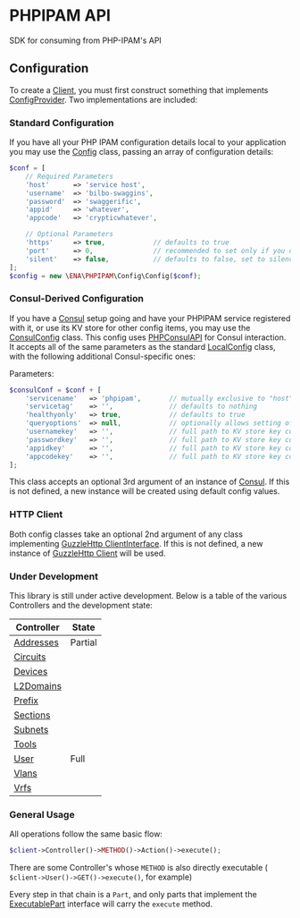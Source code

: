 # PHPIPAM API

SDK for consuming from PHP-IPAM's API

## Configuration

To create a [Client](src/Client.php), you must first construct something that implements
[ConfigProvider](src/Config/ConfigProvider.php).  Two implementations are included:

### Standard Configuration

If you have all your PHP IPAM configuration details local to your application you may use the
[Config](src/Config/LocalConfig.php) class, passing an array of configuration details:

```php
$conf = [
    // Required Parameters
    'host'      => 'service host',
    'username'  => 'bilbo-swaggins',
    'password'  => 'swaggerific',
    'appid'     => 'whatever',
    'appcode'   => 'crypticwhatever',

    // Optional Parameters
    'https'     => true,            // defaults to true
    'port'      => 0,               // recommended to set only if you don't use standard 80 / 443,
    'silent'    => false,           // defaults to false, set to silence all logging output
];
$config = new \ENA\PHPIPAM\Config\Config($conf);
```

### Consul-Derived Configuration

If you have a [Consul](https://www.consul.io/) setup going and have your PHPIPAM service registered with it, or use its
KV store for other config items, you may use the [ConsulConfig](src/Config/ConsulConfig.php) class.  This config uses
[PHPConsulAPI](https://github.com/dcarbone/php-consul-api) for Consul interaction.  It accepts all
of the same parameters as the standard [LocalConfig](src/Config/LocalConfig.php) class, with the following additional
Consul-specific ones:

Parameters:
```php
$consulConf = $conf + [
    'servicename'   => 'phpipam',       // mutually exclusive to "host" and "port", and is required if those are not set
    'servicetag'    => '',              // defaults to nothing
    'healthyonly'   => true,            // defaults to true
    'queryoptions'  => null,            // optionally allows setting of a [QueryOptions](https://github.com/dcarbone/php-consul-api/blob/master/src/QueryOptions.php) object to use in requests
    'usernamekey'   => '',              // full path to KV store key containing username, mutually exclusive with "username"
    'passwordkey'   => '',              // full path to KV store key containing password, mutually exclusive with "password"
    'appidkey'      => '',              // full path to KV store key containing appid, mutually exclusive with "appid"
    'appcodekey'    => '',              // full path to KV store key containing appcode, mutually exclusive with "appcode"
];
```

This class accepts an optional 3rd argument of an instance of
[Consul](https://github.com/dcarbone/php-consul-api/blob/master/src/Consul.php).  If this is not defined, a new instance
will be created using default config values.

### HTTP Client

Both config classes take an optional 2nd argument of any class implementing
[GuzzleHttp ClientInterface](https://github.com/guzzle/guzzle/blob/6.3.0/src/ClientInterface.php).  If this is not
defined, a new instance of [GuzzleHttp Client](https://github.com/guzzle/guzzle/blob/6.3.0/src/Client.php) will be used.

### Under Development

This library is still under active development.  Below is a table of
the various Controllers and the development state:

|Controller|State|
|---|---|
|[Addresses](./src/Chain/AddressesController.php)|Partial|
|[Circuits](./src/Chain/CircuitsController.php)|
|[Devices](./src/Chain/DevicesController.php)|
|[L2Domains](./src/Chain/L2DomainsController.php)|
|[Prefix](./src/Chain/PrefixController.php)|
|[Sections](./src/Chain/SectionsController.php)|
|[Subnets](./src/Chain/SubnetsController.php)|
|[Tools](./src/Chain/ToolsController.php)|
|[User](./src/Chain/UserController.php)|Full|
|[Vlans](./src/Chain/VlansController.php)|
|[Vrfs](./src/Chain/VrfsController.php)|

### General Usage

All operations follow the same basic flow:

```php
$client->Controller()->METHOD()->Action()->execute();
```

There are some Controller's whose `METHOD` is also directly executable (
`$client->User()->GET()->execute()`, for example)

Every step in that chain is a `Part`, and only parts that implement the
[ExecutablePart](./src/Part/ExecutablePart.php) interface will carry the
`execute` method.